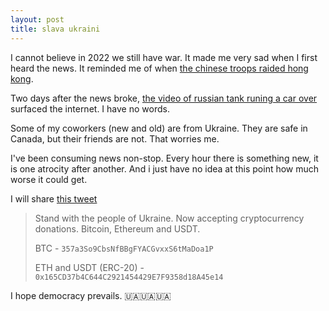 ```yaml
---
layout: post
title: slava ukraini
---
```


I cannot believe in 2022 we still have war. It made me very sad when I first heard the news. It reminded me of when [the chinese troops raided hong kong](https://www.news.com.au/world/shocking-footage-of-hong-kong-police-attacking-locals-inside-subway-station/video/00b07d7abe389ee631c5abf5fd377b4d). 

Two days after the news broke, [the video of russian tank runing a car over](https://twitter.com/Balshone/status/1497178406617759745) surfaced the internet.  I have no words. 

Some of my coworkers (new and old) are from Ukraine. They are safe in Canada, but their friends are not. That worries me. 

I've been consuming news non-stop. Every hour there is something new, it is one atrocity after another. And i just have no idea at this point how much worse it could get.

I will share [this tweet](https://twitter.com/Ukraine/status/1497594592438497282)

> Stand with the people of Ukraine. Now accepting cryptocurrency donations. Bitcoin, Ethereum and USDT.
>
> BTC - `357a3So9CbsNfBBgFYACGvxxS6tMaDoa1P`
>
> ETH and USDT (ERC-20) - `0x165CD37b4C644C2921454429E7F9358d18A45e14`

I hope democracy prevails. 🇺🇦🇺🇦🇺🇦
